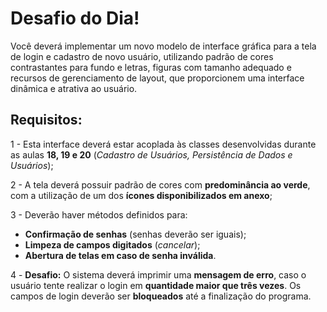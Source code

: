 # **Desafio do Dia!**  

Você deverá implementar um novo modelo de interface gráfica para a tela de login e cadastro de novo usuário, utilizando padrão de cores contrastantes para fundo e letras, figuras com tamanho adequado e recursos de gerenciamento de layout, que proporcionem uma interface dinâmica e atrativa ao usuário.  

## **Requisitos:**  

1 - Esta interface deverá estar acoplada às classes desenvolvidas durante as aulas **18, 19 e 20** (*Cadastro de Usuários, Persistência de Dados e Usuários*); 

2 - A tela deverá possuir padrão de cores com **predominância ao verde**, com a utilização de um dos **ícones disponibilizados em anexo**;  

3 - Deverão haver métodos definidos para:  
   - **Confirmação de senhas** (senhas deverão ser iguais);  
   - **Limpeza de campos digitados** (*cancelar*);  
   - **Abertura de telas em caso de senha inválida**.  

4 - **Desafio:** O sistema deverá imprimir uma **mensagem de erro**, caso o usuário tente realizar o login em **quantidade maior que três vezes**. Os campos de login deverão ser **bloqueados** até a finalização do programa.  

